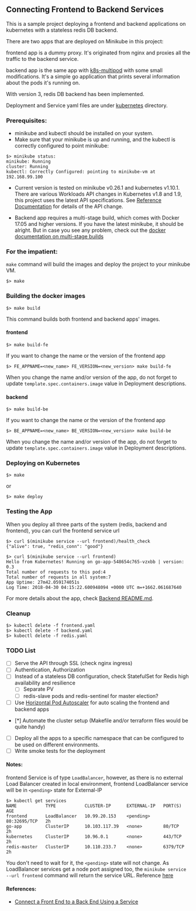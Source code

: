 ## Connecting Frontend to Backend Services

This is a sample project deploying a frontend and backend applications on
kubernetes with a stateless redis DB backend.

There are two apps that are deployed on Minikube in this project:

frontend app is a dummy proxy. It's originated from nginx and proxies all the
traffic to the backend service.

backend app is the same app with [k8s-multipod](../k8s-multipod) with some small
modifications. It's a simple go application that prints several information about the pods it's running on.

With version 3, redis DB backend has been implemented.

Deployment and Service yaml files are under [kubernetes](kubernetes) directory.

### Prerequisites:
* minikube and kubectl should be installed on your system.
* Make sure that your minikube is up and running, and the kubectl is correctly
  configured to point minikube:
```
$> minikube status:
minikube: Running
cluster: Running
kubectl: Correctly Configured: pointing to minikube-vm at 192.168.99.100
```
* Current version is tested on minikube v0.26.1 and kubernetes v1.10.1. There are
  various Workloads API changes in Kubernetes v1.8 and 1.9, this project uses
  the latest API specifications. See [Reference Documentation](https://kubernetes.io/docs/reference/workloads-18-19/) for details of the API change.

* Backend app requires a multi-stage build, which comes with Docker 17.05 and
  higher versions. If you have the latest minikube, it should be alright. But in
  case you see any problem, check out the [docker documentation on multi-stage
  builds](https://docs.docker.com/develop/develop-images/multistage-build/)

### For the impatient:
`make` command will build the images and deploy the project to your minikube VM.
```
$> make
```

### Building the docker images

```
$> make build
```
This command builds both frontend and backend apps' images.

#### frontend

```
$> make build-fe
```
If you want to change the name or the version of the frontend app
```
$> FE_APPNAME=<new_name> FE_VERSION=<new_version> make build-fe
```
When you change the name and/or version of the app, do not forget to update `template.spec.containers.image` value in Deployment descriptions.

#### backend

```
$> make build-be
```
If you want to change the name or the version of the frontend app
```
$> BE_APPNAME=<new_name> BE_VERSION=<new_version> make build-be
```
When you change the name and/or version of the app, do not forget to update `template.spec.containers.image` value in Deployment descriptions.

### Deploying on Kubernetes

```
$> make
```
or
```
$> make deploy
```

### Testing the App

When you deploy all three parts of the system (redis, backend and frontend), you
can curl the frontend service url

```
$> curl $(minikube service --url frontend)/health_check
{"alive": true, "redis_conn": "good"}
```
```
$> curl $(minikube service --url frontend)
Hello from Kubernetes! Running on go-app-548654c765-vzxbb | version: 0.3
Total number of requests to this pod:4
Total number of requests in all system:7
App Uptime: 27m42.059174051s
Log Time: 2018-04-30 04:15:22.600948094 +0000 UTC m=+1662.061687640
```

For more details about the app, check [Backend README.md](backend/README.md).

### Cleanup
```
$> kubectl delete -f frontend.yaml
$> kubectl delete -f backend.yaml
$> kubectl delete -f redis.yaml
```

### TODO List
- [ ] Serve the API through SSL (check nginx ingress)
- [ ] Authentication, Authorization
- [ ] Instead of a stateless DB configuration, check StatefulSet for Redis
  high availability and resilience
  - [ ] Separate PV
  - [ ] redis-slave pods and redis-sentinel for master election?
- [ ] Use [Horizontal Pod
  Autoscaler](https://kubernetes.io/docs/tasks/run-application/horizontal-pod-autoscale/)
  for auto scaling the frontend and backend apps
- [*] Automate the cluster setup (Makefile and/or terraform files would be quite
  handy)
- [ ] Deploy all the apps to a specific namespace that can be configured to be used
  on different environments.
- [ ] Write smoke tests for the deployment

#### Notes:

frontend Service is of type `LoadBalancer`, however, as there is no external
Load Balancer created in local environment, frontend LoadBalancer service will
be in `<pending>` state for External-IP
```
$> kubectl get services
NAME           TYPE           CLUSTER-IP      EXTERNAL-IP   PORT(S)        AGE
frontend       LoadBalancer   10.99.20.153    <pending>     80:32695/TCP   2h
go-app         ClusterIP      10.103.117.39   <none>        80/TCP         2h
kubernetes     ClusterIP      10.96.0.1       <none>        443/TCP        2h
redis-master   ClusterIP      10.110.233.7    <none>        6379/TCP       2h
```
You don't need to wait for it, the `<pending>` state will not change. As
LoadBalancer services get a node port assigned too, the `minikube service --url
frontend` command will return the service URL. Reference [here](https://github.com/kubernetes/minikube/issues/384#issuecomment-234409957)

#### References:
* [Connect a Front End to a Back End Using a Service](https://kubernetes.io/docs/tasks/access-application-cluster/connecting-frontend-backend/)
